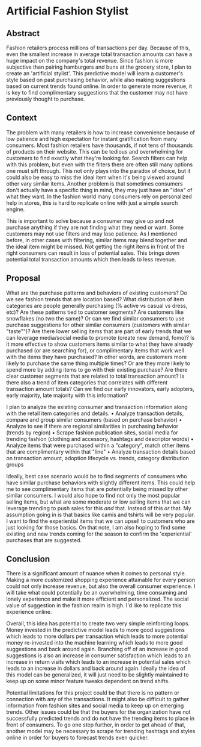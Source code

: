# Artificial Fashion Stylist

## Abstract 

Fashion retailers process millions of transactions per day. Because of this, even the smallest increase in average total transaction amounts can have a huge impact on the company's total revenue. Since fashion is more subjective than pairing hamburgers and buns at the grocery store, I plan to create an 'artificial stylist'. This predictive model will learn a customer's style based on past purchasing behavior, while also making suggestions based on current trends found online. In order to generate more revenue, it is key to find complimentary suggestions that the customer may not have previously thought to purchase.

<!--- I think this is good. Probably don't need the last sentence. -->

## Context

The problem with many retailers is how to increase convenience because of low patience and high expectation for instant gratification from many consumers. Most fashion retailers have thousands, if not tens of thousands of products on their website. This can be tedious and overwhelming for customers to find exactly what they're looking for. Search filters can help with this problem, but even with the filters there are often still many options one must sift through. This not only plays into the paradox of choice, but it could also be easy to miss the ideal item when it's being viewed around other vary similar items. Another problem is that sometimes consumers don't actually have a specific thing in mind, they may just have an "idea" of what they want. In the fashion world many consumers rely on personalized help in stores, this is hard to replicate online with just a simple search engine.

<!--- Not sure I understand first sentence. Consider removing. "plays into the paradox of choice" assumes insder knowledge, consider rewrite.  -->

This is important to solve because a consumer may give up and not purchase anything if they are not finding what they need or want. Some customers may not use filters and may lose patience. As I mentioned before, in other cases with filtering, similar items may blend together and the ideal item might be missed. Not getting the right items in front of the right consumers can result in loss of potential sales. This brings down potential total transaction amounts which then leads to less revenue. 


## Proposal 

What are the purchase patterns and behaviors of existing customers? Do we see fashion trends that are location based? What distribution of item categories are people generally purchasing (% active vs casual vs dress, etc)? Are these patterns tied to customer segments? Are customers like snowflakes (no two the same)? Or can we find similar consumers to use purchase suggestions for other similar consumers (customers with similar "taste"")? Are there lower selling items that are part of early trends that we can leverage media/social media to promote (create new demand, fomo)? Is it more effective to show customers items similar to what they have already purchased (or are searching for), or complimentary items that work well with the items they have purchased? In other words, are customers more likely to purchase the same thing multiple times? Or are they more likely to spend more by adding items to go with their existing purchase? Are there clear customer segments that are related to total transaction amount? Is there also a trend of item categories that correlates with different transaction amount totals? Can we find our early innovators, early adopters, early majority, late majority with this information?  

I plan to analyze the existing consumer and transaction information along with the retail item categories and details. 
• Analyze transaction details, compare and group similar consumers (based on purchase behavior)
• Analyze to see if there are regional similarities in purchasing behavior (trends by region)
• Scrape fashion publication sites, social media for trending fashion (clothing and accessory, hashtags and descriptor words)
• Analyze items that were purchased within a "category", match other items that are complimentary within that "line" 
• Analyze transaction details based on transaction amount, adoption lifecycle vs. trends, category distribution groups

Ideally, best case scenario would be to find segments of consumers who have similar purchase behaviors with slightly different items. This could help me to see complimentary items that are potentially being missed by other similar consumers. I would also hope to find not only the most popular selling items, but what are some moderate or low selling items that we can leverage trending to push sales for this *and* that. Instead of this *or* that. My assumption going in is that basics like camis and tshirts will be very popular. I want to find the experiential items that we can upsell to customers who are just looking for those basics. On that note, I am also hoping to find some existing and new trends coming for the season to confirm the 'experiential' purchases that are suggested.

## Conclusion

There is a significant amount of nuance when it comes to personal style. Making a more customized shopping experience attainable for every person could not only increase revenue, but also the overall consumer experience. I will take what could potentially be an overwhelming, time consuming and lonely experience and make it more efficient and personalized. The social value of suggestion in the fashion realm is high. I'd like to replicate this experience online. 

Overall, this idea has potential to create two very simple reinforcing loops. Money invested in the predictive model leads to more good suggestions which leads to more dollars per transaction which leads to more potential money re-invested into the machine learning which leads to more good suggestions and back around again. Branching off of an increase in good suggestions is also an increase in consumer satisfaction which leads to an increase in return visits which leads to an increase in potential sales which leads to an increase in dollars and back around again. Ideally the idea of this model can be generalized, it will just need to be slightly maintained to keep up on some minor feature tweaks dependent on trend shifts.

Potential limitations for this project could be that there is no pattern or connection with any of the transactions. It might also be difficult to gather information from fashion sites and social media to keep up on emerging trends. Other issues could be that the buyers for the organization have not successfully predicted trends and do not have the trending items to place in front of consumers. To go one step further, in order to get ahead of that, another model may be necessary to scrape for trending hashtags and styles online in order for buyers to forecast trends even quicker. 

